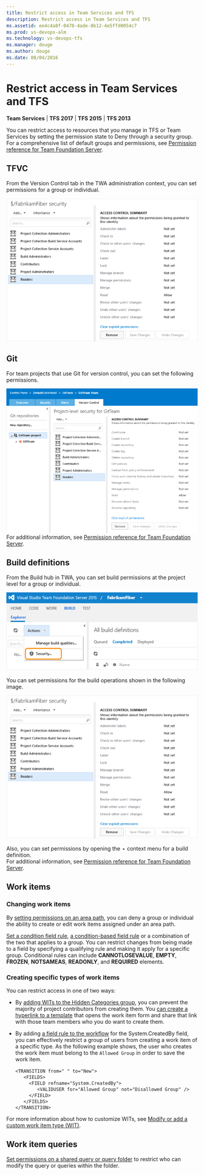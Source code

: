 ```yaml
---
title: Restrict access in Team Services and TFS
description: Restrict access in Team Services and TFS
ms.assetid: ee4c4a8f-0478-4ade-8b12-4e5ffd0054c7
ms.prod: vs-devops-alm
ms.technology: vs-devops-tfs
ms.manager: douge
ms.author: douge
ms.date: 08/04/2016
---
```


# Restrict access in Team Services and TFS

**Team Services** | **TFS 2017** | **TFS 2015** | **TFS 2013**

You can restrict access to resources that you manage in TFS or Team Services by setting the permission state to Deny through a security group. For a comprehensive list of default groups and permissions, see [Permission reference for Team Foundation Server](./permissions.md).

## TFVC

From the Version Control tab in the TWA administration context, you can set permissions for a group or individual.

![Permissions page for TF version control](_img/restrict-access-tfs/readers-permissions.png)  

## Git

For team projects that use Git for version control, you can set the following permissions.

![Permissions page for Git project in admin context](_img/restrict-access-tfs/git-permissions.png)  
For additional information, see [Permission reference for Team Foundation Server](./permissions.md).

## Build definitions

From the Build hub in TWA, you can set build permissions at the project level for a group or individual.

![Security link in Actions menu on Build page](_img/restrict-access-tfs/build-security.png)  

You can set permissions for the build operations shown in the following image.

![Permissions page for TF version control](_img/restrict-access-tfs/readers-permissions.png)  

Also, you can set permissions by opening the ![Context Menu Icon](_img/context-menu-icon.png) context menu for a build definition.  
For additional information, see [Permission reference for Team Foundation Server](./permissions.md).

<a name="work-items"></a>
## Work items

### Changing work items

By [setting permissions on an area path](../work/how-to/set-permissions-access-work-tracking.md), you can deny a group or individual the ability to create or edit work items assigned under an area path.

[Set a condition field rule](../work/reference/apply-rule-work-item-field.md), [a condition-based field rule](https://msdn.microsoft.com/library/ms194966.aspx) or a combination of the two that applies to a group. You can restrict changes from being made to a field by specifying a qualifying rule and making it apply for a specific group. Conditional rules can include **CANNOTLOSEVALUE**, **EMPTY**, **FROZEN**, **NOTSAMEAS**, **READONLY**, and **REQUIRED** elements.

### Creating specific types of work items

You can restrict access in one of two ways:

-   By [adding WITs to the Hidden Categories group](https://msdn.microsoft.com/library/dd695775.aspx), you can prevent the majority of project contributors from creating them. You [can create a hyperlink to a template](https://msdn.microsoft.com/library/ff407162.aspx) that opens the work item form and share that link with those team members who you do want to create them.  
-   By adding [a field rule to the workflow](../work/reference/apply-rule-work-item-field.md) for the System.CreatedBy field, you can effectively restrict a group of users from creating a work item of a specific type. As the following example shows, the user who creates the work item must belong to the `Allowed Group` in order to save the work item.

        <TRANSITION from=" " to="New">
           <FIELDS>
             <FIELD refname="System.CreatedBy">
                <VALIDUSER for="Allowed Group" not="Disallowed Group" />
             </FIELD>
           </FIELDS>
        </TRANSITION> 

For more information about how to customize WITs, 
see [Modify or add a custom work item type (WIT)](../work/customize/add-modify-wit.md).

## Work item queries

[Set permissions on a shared query or query folder](../work/how-to/set-permissions-access-work-tracking.md) 
to restrict who can modify the query or queries within the folder.
